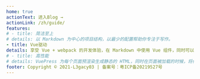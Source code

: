 ```yaml
---
home: true
actionText: 进入Blog →
actionLink: /zh/guide/
features:
# - title: 简洁至上
# details: 以 Markdown 为中心的项目结构，以最少的配置帮助你专注于写作。
- title: Vue驱动
details: 享受 Vue + webpack 的开发体验，在 Markdown 中使用 Vue 组件，同时可以使用 Vue 来开发自定义主题。
# - title: 高性能
# details: VuePress 为每个页面预渲染生成静态的 HTML，同时在页面被加载的时候，将作为 SPA 运行。
footer: Copyright © 2021-L3gacy03 | 备案号：粤ICP备20219527号
---
```

